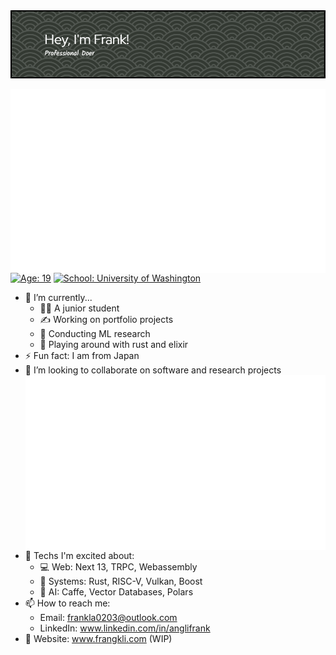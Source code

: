 <a href="https://www.linkedin.com/in/anglifrank">
  <img src="/github-header-image.png"/>
</a>

<p></p>

<a href="https://www.github.com/frangkli?tab=repositories&type=source">
  <img align="right" src="https://raw.githubusercontent.com/frangkli/github-stats/master/generated/overview.svg#gh-dark-mode-only" />
</a>
<p style="padding-top:5px;"></p>

[![Age: 19](https://img.shields.io/badge/Age-19-blue?style=for-the-badge)](https://en.wikipedia.org/wiki/February_3)
[![School: University of Washington](https://img.shields.io/badge/School-University%20of%20Washington-purple?style=for-the-badge)](https://uw.edu)

- 🔭 I’m currently...
  - 🧑‍🎓 A junior student
  - ✍️ Working on portfolio projects
  - 📄 Conducting ML research
  - 🦀 Playing around with rust and elixir
- ⚡ Fun fact: I am from Japan
- 👀 I’m looking to collaborate on software and research projects<a href="https://www.github.com/frangkli?tab=repositories&type=source"><img align="right" src="https://raw.githubusercontent.com/frangkli/github-stats/master/generated/languages.svg#gh-dark-mode-only" /></a>
- 🥳 Techs I'm excited about:
  - 💻 Web: Next 13, TRPC, Webassembly
  - 🔧 Systems: Rust, RISC-V, Vulkan, Boost
  - 🤖 AI: Caffe, Vector Databases, Polars
- 📫 How to reach me:
  - Email: frankla0203@outlook.com
  - LinkedIn: www.linkedin.com/in/anglifrank
- 🔗 Website: www.frangkli.com (WIP)

<!-- <a href="https://www.github.com/frangkli?tab=repositories&type=source">
<img align="right" src="https://github-readme-stats.vercel.app/api/top-langs/?username=frangkli&theme=merko&hide=vim%20snippet" />
</a> -->

<!--
## Technologies
|<img src="https://cdn.worldvectorlogo.com/logos/python-5.svg" alt="Python Logo" width="50" height="50"/> <hr> <img src="https://cdn.worldvectorlogo.com/logos/java-4.svg" alt="Java Logo" width="50" height="50"/>| <img src="https://cdn.worldvectorlogo.com/logos/c-1.svg" alt="C Logo" width="50" height="50"/> <hr> <img src="https://cdn.worldvectorlogo.com/logos/c.svg" alt="C++ Logo" width="50" height="50"/> |<img src="https://cdn.worldvectorlogo.com/logos/mysql-6.svg" alt="MySQL Logo" width="50" height="50"/> <hr> <img src="https://miro.medium.com/max/2400/1*8AaAYxLb-VOgGUW8V8JXQA.png" alt="PyTorch Logo" width="50" height="50"/> | <img src="https://cdn.worldvectorlogo.com/logos/react-2.svg" alt="React Logo" width="50" height="50"/> <hr> <img src="https://cdn.worldvectorlogo.com/logos/git-icon.svg" alt="Git Logo" width="50" height="50"/> |<img src="https://cdn.worldvectorlogo.com/logos/linux-tux.svg" alt="Linux Logo" width="50" height="50"/> <hr> <img src="https://cdn.worldvectorlogo.com/logos/mongodb-icon-1.svg" alt="MongoDB Logo" width="50" height="50"/> |<img src="https://cdn.worldvectorlogo.com/logos/logo-javascript.svg" alt="JavaScript Logo" width="50" height="50"/> <hr> <img src="https://cdn.worldvectorlogo.com/logos/typescript.svg" alt="Typescript Logo" width="50" height="50"/> | [![Languages](https://github-readme-stats-sigma-five.vercel.app/api/top-langs/?username=frangkli&theme=ayu-mirage&layout=compact&langs_count=8&hide=vim%20snippet)](https://github.com/frangkli) |
|:---:|:---:|:---:|:---:|:---:|:---:|:---:|

## Trophies

[![trophy](https://github-profile-trophy.vercel.app/?username=frangkli&theme=discord&row=1)](https://github.com/ryo-ma/github-profile-trophy)
-->
